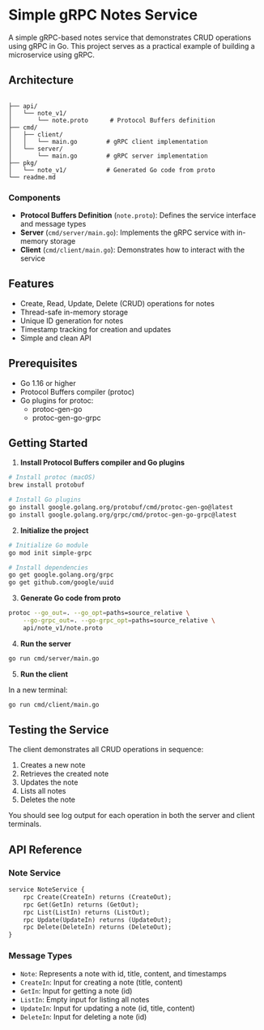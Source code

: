 # Simple gRPC Notes Service

A simple gRPC-based notes service that demonstrates CRUD operations using gRPC in Go. This project serves as a practical example of building a microservice using gRPC.

## Architecture

```

├── api/
│   └── note_v1/
│       └── note.proto      # Protocol Buffers definition
├── cmd/
│   ├── client/
│   │   └── main.go        # gRPC client implementation
│   └── server/
│       └── main.go        # gRPC server implementation
├── pkg/
│   └── note_v1/           # Generated Go code from proto
└── readme.md
```

### Components

- **Protocol Buffers Definition** (`note.proto`): Defines the service interface and message types
- **Server** (`cmd/server/main.go`): Implements the gRPC service with in-memory storage
- **Client** (`cmd/client/main.go`): Demonstrates how to interact with the service

## Features

- Create, Read, Update, Delete (CRUD) operations for notes
- Thread-safe in-memory storage
- Unique ID generation for notes
- Timestamp tracking for creation and updates
- Simple and clean API

## Prerequisites

- Go 1.16 or higher
- Protocol Buffers compiler (protoc)
- Go plugins for protoc:
  - protoc-gen-go
  - protoc-gen-go-grpc

## Getting Started

1. **Install Protocol Buffers compiler and Go plugins**

```bash
# Install protoc (macOS)
brew install protobuf

# Install Go plugins
go install google.golang.org/protobuf/cmd/protoc-gen-go@latest
go install google.golang.org/grpc/cmd/protoc-gen-go-grpc@latest
```

2. **Initialize the project**

```bash
# Initialize Go module
go mod init simple-grpc

# Install dependencies
go get google.golang.org/grpc
go get github.com/google/uuid
```

3. **Generate Go code from proto**

```bash
protoc --go_out=. --go_opt=paths=source_relative \
    --go-grpc_out=. --go-grpc_opt=paths=source_relative \
    api/note_v1/note.proto
```

4. **Run the server**

```bash
go run cmd/server/main.go
```

5. **Run the client**

In a new terminal:
```bash
go run cmd/client/main.go
```

## Testing the Service

The client demonstrates all CRUD operations in sequence:

1. Creates a new note
2. Retrieves the created note
3. Updates the note
4. Lists all notes
5. Deletes the note

You should see log output for each operation in both the server and client terminals.

## API Reference

### Note Service

```protobuf
service NoteService {
    rpc Create(CreateIn) returns (CreateOut);
    rpc Get(GetIn) returns (GetOut);
    rpc List(ListIn) returns (ListOut);
    rpc Update(UpdateIn) returns (UpdateOut);
    rpc Delete(DeleteIn) returns (DeleteOut);
}
```

### Message Types

- `Note`: Represents a note with id, title, content, and timestamps
- `CreateIn`: Input for creating a note (title, content)
- `GetIn`: Input for getting a note (id)
- `ListIn`: Empty input for listing all notes
- `UpdateIn`: Input for updating a note (id, title, content)
- `DeleteIn`: Input for deleting a note (id)
